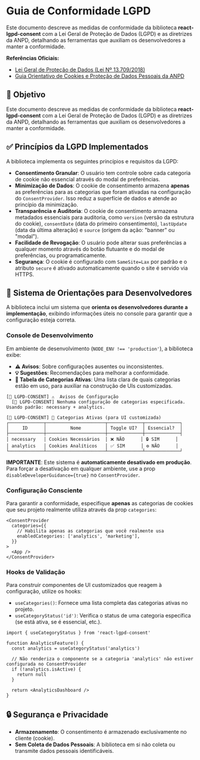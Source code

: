 # Guia de Conformidade LGPD

Este documento descreve as medidas de conformidade da biblioteca **react-lgpd-consent** com a Lei Geral de Proteção de Dados (LGPD) e as diretrizes da ANPD, detalhando as ferramentas que auxiliam os desenvolvedores a manter a conformidade.

**Referências Oficiais:**
- [Lei Geral de Proteção de Dados (Lei Nº 13.709/2018)](https://www.planalto.gov.br/ccivil_03/_ato2015-2018/2018/lei/l13709.htm)
- [Guia Orientativo de Cookies e Proteção de Dados Pessoais da ANPD](https://www.gov.br/anpd/pt-br/documentos-e-publicacoes/guia-orientativo-cookies-e-protecao-de-dados-pessoais.pdf)

## 📜 Objetivo

Este documento descreve as medidas de conformidade da biblioteca **react-lgpd-consent** com a Lei Geral de Proteção de Dados (LGPD) e as diretrizes da ANPD, detalhando as ferramentas que auxiliam os desenvolvedores a manter a conformidade.

## ✅ Princípios da LGPD Implementados

A biblioteca implementa os seguintes princípios e requisitos da LGPD:

- **Consentimento Granular**: O usuário tem controle sobre cada categoria de cookie não essencial através do modal de preferências.
- **Minimização de Dados**: O cookie de consentimento armazena **apenas** as preferências para as categorias que foram ativadas na configuração do `ConsentProvider`. Isso reduz a superfície de dados e atende ao princípio da minimização.
- **Transparência e Auditoria**: O cookie de consentimento armazena metadados essenciais para auditoria, como `version` (versão da estrutura do cookie), `consentDate` (data do primeiro consentimento), `lastUpdate` (data da última alteração) e `source` (origem da ação: "banner" ou "modal").
- **Facilidade de Revogação**: O usuário pode alterar suas preferências a qualquer momento através do botão flutuante e do modal de preferências, ou programaticamente.
- **Segurança**: O cookie é configurado com `SameSite=Lax` por padrão e o atributo `secure` é ativado automaticamente quando o site é servido via HTTPS.

## 🧠 Sistema de Orientações para Desenvolvedores

A biblioteca inclui um sistema que **orienta os desenvolvedores durante a implementação**, exibindo informações úteis no console para garantir que a configuração esteja correta.

### Console de Desenvolvimento

Em ambiente de desenvolvimento (`NODE_ENV !== 'production'`), a biblioteca exibe:

- **⚠️ Avisos**: Sobre configurações ausentes ou inconsistentes.
- **💡 Sugestões**: Recomendações para melhorar a conformidade.
- **🔧 Tabela de Categorias Ativas**: Uma lista clara de quais categorias estão em uso, para auxiliar na construção de UIs customizadas.

```
[🍪 LGPD-CONSENT] ⚠️  Avisos de Configuração
  [🍪 LGPD-CONSENT] Nenhuma configuração de categorias especificada. Usando padrão: necessary + analytics.

[🍪 LGPD-CONSENT] 🔧 Categorias Ativas (para UI customizada)
┌─────────────┬──────────────────────┬─────────────┬─────────────┐
│     ID      │         Nome         │ Toggle UI?  │ Essencial?  │
├─────────────┼──────────────────────┼─────────────┼─────────────┤
│ necessary   │ Cookies Necessários  │ ❌ NÃO      │ 🔒 SIM      │
│ analytics   │ Cookies Analíticos   │ ✅ SIM      │ ⚙️ NÃO      │
└─────────────┴──────────────────────┴─────────────┴─────────────┘
```

**IMPORTANTE**: Este sistema é **automaticamente desativado em produção**. Para forçar a desativação em qualquer ambiente, use a prop `disableDeveloperGuidance={true}` no `ConsentProvider`.

### Configuração Consciente

Para garantir a conformidade, especifique **apenas** as categorias de cookies que seu projeto realmente utiliza através da prop `categories`:

```tsx
<ConsentProvider
  categories={{
    // Habilita apenas as categorias que você realmente usa
    enabledCategories: ['analytics', 'marketing'],
  }}
>
  <App />
</ConsentProvider>
```

### Hooks de Validação

Para construir componentes de UI customizados que reagem à configuração, utilize os hooks:

- `useCategories()`: Fornece uma lista completa das categorias ativas no projeto.
- `useCategoryStatus('id')`: Verifica o status de uma categoria específica (se está ativa, se é essencial, etc.).

```tsx
import { useCategoryStatus } from 'react-lgpd-consent'

function AnalyticsFeature() {
  const analytics = useCategoryStatus('analytics')

  // Não renderiza o componente se a categoria 'analytics' não estiver configurada no ConsentProvider
  if (!analytics.isActive) {
    return null
  }

  return <AnalyticsDashboard />
}
```

## 🔒 Segurança e Privacidade

- **Armazenamento**: O consentimento é armazenado exclusivamente no cliente (cookie).
- **Sem Coleta de Dados Pessoais**: A biblioteca em si não coleta ou transmite dados pessoais identificáveis.
